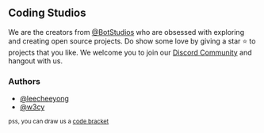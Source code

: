## Coding Studios

We are the creators from [@BotStudios](https://github.com/botstudios) who are obsessed with exploring and creating open source projects. Do show some love by giving a star ⭐ to projects that you like. We welcome you to join our [Discord Community](https://discord.gg/Ty6nM6y3Ug) and hangout with us.

### Authors
- [@leecheeyong](https://github.com/leecheeyong)
- [@w3cy](https://github.com/w3cy)

<sub>pss, you can draw us a [code bracket](https://github.com/CodingStudios/Code-Bracket)</sub>

